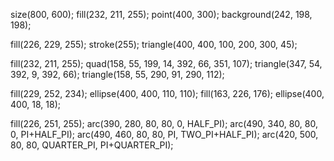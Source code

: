 size(800, 600);
fill(232, 211, 255);
point(400, 300);
background(242, 198, 198);

fill(226, 229, 255);
stroke(255);
triangle(400, 400, 100, 200, 300, 45);

fill(232, 211, 255);
quad(158, 55, 199, 14, 392, 66, 351, 107);
triangle(347, 54, 392, 9, 392, 66);
triangle(158, 55, 290, 91, 290, 112);

fill(229, 252, 234);
ellipse(400, 400, 110, 110);
fill(163, 226, 176);
ellipse(400, 400, 18, 18);

fill(226, 251, 255);
arc(390, 280, 80, 80, 0, HALF_PI);
arc(490, 340, 80, 80, 0, PI+HALF_PI);
arc(490, 460, 80, 80, PI, TWO_PI+HALF_PI);
arc(420, 500, 80, 80, QUARTER_PI, PI+QUARTER_PI);

